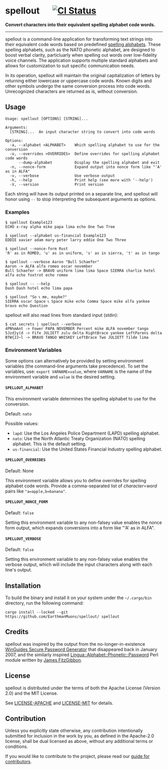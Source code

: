 # spellout &emsp; [![CI Status]][actions]

[CI Status]:
  https://img.shields.io/github/actions/workflow/status/EarthmanMuons/spellout/rust.yml?event=merge_group&label=CI&logo=github
[actions]:
  https://github.com/EarthmanMuons/spellout/actions?query=event%3Amerge_group

**Convert characters into their equivalent spelling alphabet code words.**

---

spellout is a command-line application for transforming text strings into their
equivalent code words based on predefined [spelling alphabets][]. These spelling
alphabets, such as the NATO phonetic alphabet, are designed to boost verbal
clarity, particluarly when spelling out words over low-fidelity voice channels.
The application supports multiple standard alphabets and allows for
customization to suit specific communication needs.

In its operation, spellout will maintain the original capitalization of letters
by returning either lowercase or uppercase code words. Known digits and other
symbols undergo the same conversion process into code words. Unrecognized
characters are returned as is, without conversion.

[spelling alphabets]: https://en.wikipedia.org/wiki/Spelling_alphabet

## Usage

    Usage: spellout [OPTIONS] [STRING]...

    Arguments:
      [STRING]...  An input character string to convert into code words

    Options:
      -a, --alphabet <ALPHABET>    Which spelling alphabet to use for the conversion
      -o, --overrides <OVERRIDES>  Define overrides for spelling alphabet code words
          --dump-alphabet          Display the spelling alphabet and exit
      -n, --nonce-form             Expand output into nonce form like "'A' as in ALFA"
      -v, --verbose                Use verbose output
      -h, --help                   Print help (see more with '--help')
      -V, --version                Print version

Each string will have its output printed on a separate line, and spellout will
honor using `--` to stop interpreting the subsequent arguments as options.

### Examples

    $ spellout Example123
    ECHO x-ray alpha mike papa lima echo One Two Tree

    $ spellout --alphabet us-financial Example123
    EDDIE xavier adam mary peter larry eddie One Two Three

    $ spellout --nonce-form Rust
    'R' as in ROMEO, 'u' as in uniform, 's' as in sierra, 't' as in tango

    $ spellout --verbose Aaron "Bull Schaefer"
    Aaron -> ALFA alfa romeo oscar november
    Bull Schaefer -> BRAVO uniform lima lima Space SIERRA charlie hotel alfa echo foxtrot echo romeo

    $ spellout -- --help
    Dash Dash hotel echo lima papa

    $ spellout "So 📞 me, maybe?"
    SIERRA oscar Space 📞 Space mike echo Comma Space mike alfa yankee bravo echo Question

spellout will also read lines from standard input (stdin):

    $ cat secrets | spellout --verbose
    4PN%mAnt -> Fower PAPA NOVEMBER Percent mike ALFA november tango
    5Jzd}y(d -> Fife JULIETT zulu delta RightBrace yankee LeftParens delta
    BTW{2J~l -> BRAVO TANGO WHISKEY LeftBrace Two JULIETT Tilde lima

### Environment Variables

Some options can alternatively be provided by setting environment variables (the
command-line arguments take precedence). To set the variables, use:
`export VARNAME=value`, where `VARNAME` is the name of the environment variable
and `value` is the desired setting.

#### `SPELLOUT_ALPHABET`

This environment variable determines the spelling alphabet to use for the
conversion.

Default: `nato`

Possible values:

- `lapd`: Use the Los Angeles Police Department (LAPD) spelling alphabet.
- `nato`: Use the North Atlantic Treaty Organization (NATO) spelling alphabet.
  This is the default setting.
- `us-financial`: Use the United States Financial Industry spelling alphabet.

#### `SPELLOUT_OVERRIDES`

Default: None

This environment variable allows you to define overrides for spelling alphabet
code words. Provide a comma-separated list of _character=word_ pairs like
`"a=apple,b=banana"`.

#### `SPELLOUT_NONCE_FORM`

Default: `false`

Setting this environment variable to any non-falsey value enables the nonce form
output, which expands conversions into a form like "'A' as in ALFA".

#### `SPELLOUT_VERBOSE`

Default: `false`

Setting this environment variable to any non-falsey value enables the verbose
output, which will include the input characters along with each line's output.

## Installation

To build the binary and install it on your system under the `~/.cargo/bin`
directory, run the following command:

```
cargo install --locked --git https://github.com/EarthmanMuons/spellout/ spellout
```

## Credits

spellout was inspired by the output from the no-longer-in-existence [WinGuides
Secure Password Generator][WinGuides] that disappeared back in January 2007, and
the similarly inspired [Lingua::Alphabet::Phonetic::Password][Lingua] Perl
module written by [James FitzGibbon][@jf647].

[WinGuides]:
  https://web.archive.org/web/20070106073206/www.winguides.com/security/password.php
[Lingua]: https://github.com/jf647/Lingua-Alphabet-Phonetic-Password/
[@jf647]: https://github.com/jf647/

## License

spellout is distributed under the terms of both the Apache License (Version 2.0)
and the MIT License.

See [LICENSE-APACHE](LICENSE-APACHE) and [LICENSE-MIT](LICENSE-MIT) for details.

## Contribution

Unless you explicitly state otherwise, any contribution intentionally submitted
for inclusion in the work by you, as defined in the Apache-2.0 license, shall be
dual licensed as above, without any additional terms or conditions.

If you would like to contribute to the project, please read our
[guide for contributors](CONTRIBUTING.md).
